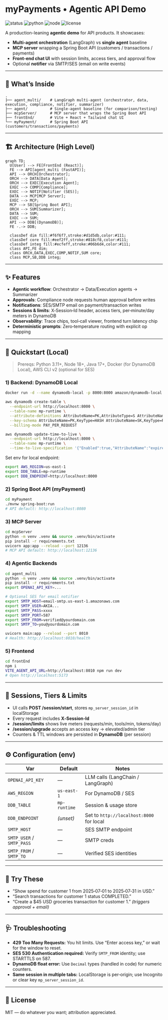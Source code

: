 # myPayments • Agentic API Demo

<p align="left">
  <img alt="status" src="https://img.shields.io/badge/status-active-22c55e" />
  <img alt="python" src="https://img.shields.io/badge/Python-3.11+-3776AB" />
  <img alt="node" src="https://img.shields.io/badge/Node-18+-43853d" />
  <img alt="license" src="https://img.shields.io/badge/license-MIT-000" />
</p>

A production-leaning **agentic demo** for API products. It showcases:
- **Multi‑agent orchestration** (LangGraph) vs **single agent** baseline
- **MCP server** wrapping a Spring Boot API (customers / transactions / payments)
- **Front‑end chat UI** with session limits, access tiers, and approval flow
- Optional **notifier** via SMTP/SES (email on write events)

---

## 🧭 What’s Inside

```
.
├── agent_multi/    # LangGraph multi-agent (orchestrator, data, execution, compliance, notifier, summarizer)
├── agent/          # Single-agent baseline (for comparison/testing)
├── mcpServer/      # MCP server that wraps the Spring Boot API
├── frontEnd/       # Vite + React + Tailwind chat UI
└── myPayment/      # Spring Boot API (customers/transactions/payments)
```

---

## 🏗️ Architecture (High Level)

```mermaid
graph TD;
  U[User] --> FE[FrontEnd (React)];
  FE --> API[agent_multi (FastAPI)];
  API --> ORCH[Orchestrator];
  ORCH --> DATA[Data Agent];
  ORCH --> EXEC[Execution Agent];
  EXEC --> COMP[Compliance];
  EXEC --> NOTIF[Notifier (SES)];
  DATA --> MCP[MCP Server];
  EXEC --> MCP;
  MCP --> SB[Spring Boot API];
  ORCH --> SUM[Summarizer];
  DATA --> SUM;
  EXEC --> SUM;
  API --> DDB[(DynamoDB)];
  FE -.-> DDB;

  classDef dim fill:#f6f6f7,stroke:#d1d5db,color:#111;
  classDef core fill:#eef2ff,stroke:#818cf8,color:#111;
  classDef integ fill:#ecfeff,stroke:#06b6d4,color:#111;
  class API,FE dim;
  class ORCH,DATA,EXEC,COMP,NOTIF,SUM core;
  class MCP,SB,DDB integ;
```

---

## ✨ Features

- **Agentic workflow**: Orchestrator → Data/Execution agents → Summarizer
- **Approvals**: Compliance node requests human approval before writes
- **Notifications**: SES/SMTP email on payment/transaction writes
- **Sessions & limits**: X‑Session‑Id header, access tiers, per‑minute/day meters in DynamoDB
- **Observability**: Trace chips, tool‑call viewer, frontend turn latency chip
- **Deterministic prompts**: Zero‑temperature routing with explicit op mapping

---

## 🚀 Quickstart (Local)

> Prereqs: Python 3.11+, Node 18+, Java 17+, Docker (for DynamoDB Local), AWS CLI v2 (optional for SES)

### 1) Backend: DynamoDB Local
```bash
docker run -d --name dynamodb-local -p 8000:8000 amazon/dynamodb-local

aws dynamodb create-table \
  --endpoint-url http://localhost:8000 \
  --table-name mp-runtime \
  --attribute-definitions AttributeName=PK,AttributeType=S AttributeName=SK,AttributeType=S \
  --key-schema AttributeName=PK,KeyType=HASH AttributeName=SK,KeyType=RANGE \
  --billing-mode PAY_PER_REQUEST

aws dynamodb update-time-to-live \
  --endpoint-url http://localhost:8000 \
  --table-name mp-runtime \
  --time-to-live-specification '{"Enabled":true,"AttributeName":"expiresAt"}'
```

Set env for local endpoint:
```bash
export AWS_REGION=us-east-1
export DDB_TABLE=mp-runtime
export DDB_ENDPOINT=http://localhost:8000
```

### 2) Spring Boot API (myPayment)
```bash
cd myPayment
./mvnw spring-boot:run
# API default: http://localhost:8080
```

### 3) MCP Server
```bash
cd mcpServer
python -m venv .venv && source .venv/bin/activate
pip install -r requirements.txt
uvicorn app:app --reload --port 12136
# MCP API default: http://localhost:12136
```

### 4) Agentic Backends
```bash
cd agent_multi
python -m venv .venv && source .venv/bin/activate
pip install -r requirements.txt
export OPENAI_API_KEY=...

# Optional SES for email notifier
export SMTP_HOST=email-smtp.us-east-1.amazonaws.com
export SMTP_USER=AKIA...
export SMTP_PASS=xxxx
export SMTP_PORT=587
export SMTP_FROM=verified@yourdomain.com
export SMTP_TO=you@yourdomain.com

uvicorn main:app --reload --port 8010
# Health: http://localhost:8010/health
```

### 5) Frontend
```bash
cd frontEnd
npm i
VITE_AGENT_API_URL=http://localhost:8010 npm run dev
# Open http://localhost:5173
```

---

## 🔐 Sessions, Tiers & Limits

- UI calls **POST /session/start**, stores `mp_server_session_id` in localStorage
- Every request includes **X‑Session‑Id**
- **/session/limits** shows live meters (requests/min, tools/min, tokens/day)
- **/session/upgrade** accepts an access key → elevated/admin tier
- Counters & TTL windows are persisted in **DynamoDB** (per session)

---

## ⚙️ Configuration (env)

| Var | Default | Notes |
|---|---|---|
| `OPENAI_API_KEY` | — | LLM calls (LangChain / LangGraph) |
| `AWS_REGION` | `us-east-1` | For DynamoDB / SES |
| `DDB_TABLE` | `mp-runtime` | Session & usage store |
| `DDB_ENDPOINT` | *(unset)* | Set to `http://localhost:8000` for local |
| `SMTP_HOST` | — | SES SMTP endpoint |
| `SMTP_USER` / `SMTP_PASS` | — | SMTP creds |
| `SMTP_FROM` / `SMTP_TO` | — | Verified SES identities |

---

## 🧪 Try These

- “Show spend for customer 1 from 2025‑07‑01 to 2025‑07‑31 in USD.”  
- “Search transactions for customer 1 status COMPLETED.”  
- “Create a $45 USD groceries transaction for customer 1.” *(triggers approval + email)*

---

## 🩺 Troubleshooting

- **429 Too Many Requests:** You hit limits. Use “Enter access key,” or wait for the window to reset.  
- **SES 530 Authentication required:** Verify `SMTP_FROM` identity; use STARTTLS on 587.  
- **DynamoDB float error:** Use `Decimal` types (handled in code) for numeric counters.  
- **Same session in multiple tabs:** LocalStorage is per‑origin; use Incognito or clear key `mp_server_session_id`.

---

## 📄 License

MIT — do whatever you want; attribution appreciated.
